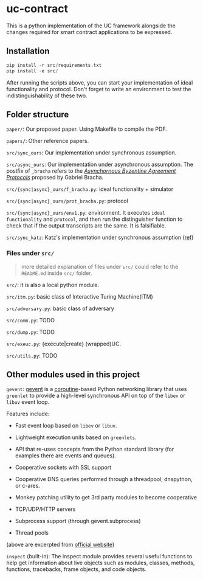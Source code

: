 # uc-contract
This is a python implementation of the UC framework alongside the changes required for smart contract applications to be expressed.

## Installation
```python
pip install -r src/requirements.txt
pip install -e src/
```
After running the scripts above, you can start your implementation of ideal functionality and protocol. Don't forget to write an environment to test the indistinguishability of these two.

## Folder structure

`paper/`: Our proposed paper. Using Makefile to compile the PDF.

`papers/`: Other reference papers.

`src/sync_ours`: Our implementation under synchronous assumption.

`src/async_ours`: Our implementation under asynchronous assumption. The postfix of `_bracha` refers to the [*Asynchornous Byzentine Agreement Protocols*](https://core.ac.uk/reader/82523202) proposed by Gabriel Bracha.

`src/{sync|async}_ours/f_bracha.py`: ideal functionality + simulator

`src/{sync|async}_ours/prot_bracha.py`: protocol

`src/{sync|async}_ours/env1.py`: environment. It executes `ideal functionality` and `protocol`, and then run the distinguisher function to check that if the output transcripts are the same. It is falsifiable.

`src/sync_katz`: Katz's implementation under synchronous assumption ([ref](https://eprint.iacr.org/2011/310.pdf))


### Files under `src/`
> more detailed explanation of files under `src/` could refer to the `README.md` inside `src/` folder.

`src/`: it is also a local python module.

`src/itm.py`: basic class of Interactive Turing Machine(ITM)

`src/adversary.py`: basic class of adversary

`src/comm.py`: TODO

`src/dump.py`: TODO

`src/exeuc.py`: {execute|create} (wrapped)UC.

`src/utils.py`: TODO


## Other modules used in this project

`gevent`: [gevent](https://www.gevent.org/) is a [coroutine](https://en.wikipedia.org/wiki/Coroutine)-based Python networking library that uses `greenlet` to provide a high-level synchronous API on top of the `libev` or `libuv` event loop.

Features include:

- Fast event loop based on `libev` or `libuv`.

- Lightweight execution units based on `greenlets`.

- API that re-uses concepts from the Python standard library (for examples there are events and queues).

- Cooperative sockets with SSL support

- Cooperative DNS queries performed through a threadpool, dnspython, or c-ares.

- Monkey patching utility to get 3rd party modules to become cooperative

- TCP/UDP/HTTP servers

- Subprocess support (through gevent.subprocess)

- Thread pools

(above are excerpted from [official website](https://www.gevent.org/))

`inspect` (built-in): The inspect module provides several useful functions to help get information about live objects such as modules, classes, methods, functions, tracebacks, frame objects, and code objects.


